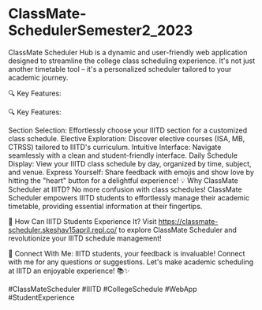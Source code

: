 # ClassMate-SchedulerSemester2_2023
ClassMate Scheduler Hub is a dynamic and user-friendly web application designed to streamline the college class scheduling experience. It's not just another timetable tool – it's a personalized scheduler tailored to your academic journey.

🔍 Key Features:

🔍 Key Features:

Section Selection: Effortlessly choose your IIITD section for a customized class schedule.
Elective Exploration: Discover elective courses (ISA, MB, CTRSS) tailored to IIITD's curriculum.
Intuitive Interface: Navigate seamlessly with a clean and student-friendly interface.
Daily Schedule Display: View your IIITD class schedule by day, organized by time, subject, and venue.
Express Yourself: Share feedback with emojis and show love by hitting the "heart" button for a delightful experience!
💡 Why ClassMate Scheduler at IIITD?
No more confusion with class schedules! ClassMate Scheduler empowers IIITD students to effortlessly manage their academic timetable, providing essential information at their fingertips.

🚀 How Can IIITD Students Experience It?
Visit https://classmate-scheduler.skeshav15april.repl.co/ to explore ClassMate Scheduler and revolutionize your IIITD schedule management!

🤝 Connect With Me:
IIITD students, your feedback is invaluable! Connect with me for any questions or suggestions. Let's make academic scheduling at IIITD an enjoyable experience! 📚✨

#ClassMateScheduler #IIITD #CollegeSchedule #WebApp #StudentExperience 
